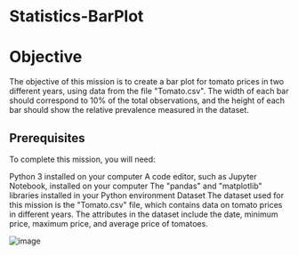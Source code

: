 # Statistics-BarPlot

# Objective
The objective of this mission is to create a bar plot for tomato prices in two different years, using data from the file "Tomato.csv". The width of each bar should correspond to 10% of the total observations, and the height of each bar should show the relative prevalence measured in the dataset.

## Prerequisites
To complete this mission, you will need:

Python 3 installed on your computer
A code editor, such as Jupyter Notebook, installed on your computer
The "pandas" and "matplotlib" libraries installed in your Python environment
Dataset
The dataset used for this mission is the "Tomato.csv" file, which contains data on tomato prices in different years. The attributes in the dataset include the date, minimum price, maximum price, and average price of tomatoes.

![image](https://user-images.githubusercontent.com/94087682/228620604-8b47d093-7d9f-4974-90e8-3232fad7568d.png)


